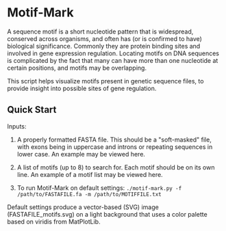# Motif-Mark
A sequence motif is a short nucleotide pattern that is widespread, conserved across organisms, and often has (or is confirmed to have) biological significance. Commonly they are protein binding sites and involved in gene expression regulation. Locating motifs on DNA sequences is complicated by the fact that many can have more than one nucleotide at certain positions, and motifs may be overlapping.

This script helps visualize motifs present in genetic sequence files, to provide insight into possible sites of gene regulation.

## Quick Start
Inputs:
1. A properly formatted FASTA file. This should be a "soft-masked" file, with exons being in uppercase and introns or repeating sequences in lower case. An example may be viewed here.

2. A list of motifs (up to 8) to search for. Each motif should be on its own line. An example of a motif list may be viewed here.

3. To run Motif-Mark on default settings:
`./motif-mark.py -f /path/to/FASTAFILE.fa -m /path/to/MOTIFFILE.txt`

Default settings produce a vector-based (SVG) image (FASTAFILE_motifs.svg) on a light background that uses a color palette based on viridis from MatPlotLib.
